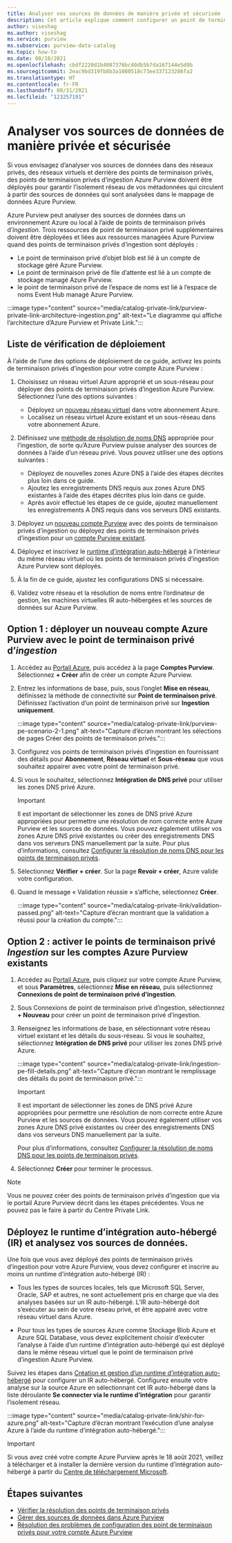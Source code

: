 ```yaml
---
title: Analyser vos sources de données de manière privée et sécurisée
description: Cet article explique comment configurer un point de terminaison privé pour analyser des sources de données à partir d’un réseau restreint
author: viseshag
ms.author: viseshag
ms.service: purview
ms.subservice: purview-data-catalog
ms.topic: how-to
ms.date: 08/18/2021
ms.openlocfilehash: cbdf2220d1b4087376bc40db5b7da167144e5d9b
ms.sourcegitcommit: 2eac9bd319fb8b3a1080518c73ee337123286fa2
ms.translationtype: HT
ms.contentlocale: fr-FR
ms.lasthandoff: 08/31/2021
ms.locfileid: "123257191"
---
```

# <a name="scan-your-data-sources-privately-and-securely"></a>Analyser vos sources de données de manière privée et sécurisée

Si vous envisagez d’analyser vos sources de données dans des réseaux privés, des réseaux virtuels et derrière des points de terminaison privés, des points de terminaison privés d’ingestion Azure Purview doivent être déployés pour garantir l’isolement réseau de vos métadonnées qui circulent à partir des sources de données qui sont analysées dans le mappage de données Azure Purview.

Azure Purview peut analyser des sources de données dans un environnement Azure ou local à l’aide de points de terminaison privés d’_ingestion_. Trois ressources de point de terminaison privé supplémentaires doivent être déployées et liées aux ressources managées Azure Purview quand des points de terminaison privés d’ingestion sont déployés :

- Le point de terminaison privé d’objet blob est lié à un compte de stockage géré Azure Purview.
- Le point de terminaison privé de file d’attente est lié à un compte de stockage managé Azure Purview.
- le point de terminaison privé de l’espace de noms est lié à l’espace de noms Event Hub managé Azure Purview.

:::image type="content" source="media/catalog-private-link/purview-private-link-architecture-ingestion.png" alt-text="Le diagramme qui affiche l’architecture d’Azure Purview et Private Link.":::

## <a name="deployment-checklist"></a>Liste de vérification de déploiement
À l’aide de l’une des options de déploiement de ce guide, activez les points de terminaison privés d’ingestion pour votre compte Azure Purview :

1. Choisissez un réseau virtuel Azure approprié et un sous-réseau pour déployer des points de terminaison privés d’ingestion Azure Purview. Sélectionnez l’une des options suivantes :
   - Déployez un [nouveau réseau virtuel](../virtual-network/quick-create-portal.md) dans votre abonnement Azure.
   - Localisez un réseau virtuel Azure existant et un sous-réseau dans votre abonnement Azure.
  
2. Définissez une [méthode de résolution de noms DNS](./catalog-private-link-name-resolution.md#deployment-options) appropriée pour l’ingestion, de sorte qu’Azure Purview puisse analyser des sources de données à l’aide d’un réseau privé. Vous pouvez utiliser une des options suivantes :
   - Déployez de nouvelles zones Azure DNS à l’aide des étapes décrites plus loin dans ce guide.
   - Ajoutez les enregistrements DNS requis aux zones Azure DNS existantes à l’aide des étapes décrites plus loin dans ce guide.
   - Après avoir effectué les étapes de ce guide, ajoutez manuellement les enregistrements A DNS requis dans vos serveurs DNS existants.
3. Déployez un [nouveau compte Purview](#option-1---deploy-a-new-azure-purview-account-with-ingestion-private-endpoint) avec des points de terminaison privés d’ingestion ou déployez des points de terminaison privés d’ingestion pour un [compte Purview existant](#option-2---enable-ingestion-private-endpoint-on-existing-azure-purview-accounts).
4. Déployez et inscrivez le [runtime d’intégration auto-hébergé](#deploy-self-hosted-integration-runtime-ir-and-scan-your-data-sources) à l’intérieur du même réseau virtuel où les points de terminaison privés d’ingestion Azure Purview sont déployés.
5. À la fin de ce guide, ajustez les configurations DNS si nécessaire.
6. Validez votre réseau et la résolution de noms entre l’ordinateur de gestion, les machines virtuelles IR auto-hébergées et les sources de données sur Azure Purview. 

## <a name="option-1---deploy-a-new-azure-purview-account-with-_ingestion_-private-endpoint"></a>Option 1 : déployer un nouveau compte Azure Purview avec le point de terminaison privé d’_ingestion_

1. Accédez au [Portail Azure](https://portal.azure.com), puis accédez à la page **Comptes Purview**. Sélectionnez **+ Créer** afin de créer un compte Azure Purview.

2. Entrez les informations de base, puis, sous l’onglet **Mise en réseau**, définissez la méthode de connectivité sur **Point de terminaison privé**. Définissez l’activation d’un point de terminaison privé sur **Ingestion uniquement**.

      :::image type="content" source="media/catalog-private-link/purview-pe-scenario-2-1.png" alt-text="Capture d’écran montrant les sélections de pages Créer des points de terminaison privés.":::

3. Configurez vos points de terminaison privés d’ingestion en fournissant des détails pour **Abonnement**, **Réseau virtuel** et **Sous-réseau** que vous souhaitez appairer avec votre point de terminaison privé.

4. Si vous le souhaitez, sélectionnez **Intégration de DNS privé** pour utiliser les zones DNS privé Azure.
   
   > [!IMPORTANT]
   > Il est important de sélectionner les zones de DNS privé Azure appropriées pour permettre une résolution de nom correcte entre Azure Purview et les sources de données. Vous pouvez également utiliser vos zones Azure DNS privé existantes ou créer des enregistrements DNS dans vos serveurs DNS manuellement par la suite. Pour plus d’informations, consultez [Configurer la résolution de noms DNS pour les points de terminaison privés](./catalog-private-link-name-resolution.md).

5.  Sélectionnez **Vérifier + créer**. Sur la page **Revoir + créer**, Azure valide votre configuration.

6.  Quand le message « Validation réussie » s’affiche, sélectionnez **Créer**.

    :::image type="content" source="media/catalog-private-link/validation-passed.png" alt-text="Capture d’écran montrant que la validation a réussi pour la création du compte.":::

## <a name="option-2---enable-_ingestion_-private-endpoint-on-existing-azure-purview-accounts"></a>Option 2 : activer le points de terminaison privé _Ingestion_ sur les comptes Azure Purview existants

1.  Accédez au [Portail Azure](https://portal.azure.com), puis cliquez sur votre compte Azure Purview, et sous **Paramètres**, sélectionnez **Mise en réseau**, puis sélectionnez **Connexions de point de terminaison privé d’ingestion**.

2. Sous Connexions de point de terminaison privé d’ingestion, sélectionnez **+ Nouveau** pour créer un point de terminaison privé d’ingestion.

3. Renseignez les informations de base, en sélectionnant votre réseau virtuel existant et les détails du sous-réseau. Si vous le souhaitez, sélectionnez **Intégration de DNS privé** pour utiliser les zones DNS privé Azure. 
   
   :::image type="content" source="media/catalog-private-link/ingestion-pe-fill-details.png" alt-text="Capture d’écran montrant le remplissage des détails du point de terminaison privé.":::
   
   > [!IMPORTANT]
   > Il est important de sélectionner les zones de DNS privé Azure appropriées pour permettre une résolution de nom correcte entre Azure Purview et les sources de données. Vous pouvez également utiliser vos zones Azure DNS privé existantes ou créer des enregistrements DNS dans vos serveurs DNS manuellement par la suite. 
   > 
   >Pour plus d’informations, consultez [Configurer la résolution de noms DNS pour les points de terminaison privés](./catalog-private-link-name-resolution.md).


4. Sélectionnez **Créer** pour terminer le processus.

> [!NOTE]
> Vous ne pouvez créer des points de terminaison privés d’ingestion que via le portail Azure Purview décrit dans les étapes précédentes. Vous ne pouvez pas le faire à partir du Centre Private Link.

## <a name="deploy-self-hosted-integration-runtime-ir-and-scan-your-data-sources"></a>Déployez le runtime d’intégration auto-hébergé (IR) et analysez vos sources de données.
Une fois que vous avez déployé des points de terminaison privés d’ingestion pour votre Azure Purview, vous devez configurer et inscrire au moins un runtime d’intégration auto-hébergé (IR) :

- Tous les types de sources locales, tels que Microsoft SQL Server, Oracle, SAP et autres, ne sont actuellement pris en charge que via des analyses basées sur un IR auto-hébergé. L’IR auto-hébergé doit s’exécuter au sein de votre réseau privé, et être appairé avec votre réseau virtuel dans Azure. 
   
- Pour tous les types de sources Azure comme Stockage Blob Azure et Azure SQL Database, vous devez explicitement choisir d’exécuter l’analyse à l’aide d’un runtime d’intégration auto-hébergé qui est déployé dans le même réseau virtuel que le point de terminaison privé d’ingestion Azure Purview. 

Suivez les étapes dans [Création et gestion d’un runtime d’intégration auto-hébergé](manage-integration-runtimes.md) pour configurer un IR auto-hébergé. Configurez ensuite votre analyse sur la source Azure en sélectionnant cet IR auto-hébergé dans la liste déroulante **Se connecter via le runtime d’intégration** pour garantir l’isolement réseau.
    
   :::image type="content" source="media/catalog-private-link/shir-for-azure.png" alt-text="Capture d’écran montrant l’exécution d’une analyse Azure à l’aide du runtime d’intégration auto-hébergé.":::

> [!IMPORTANT]
> Si vous avez créé votre compte Azure Purview après le 18 août 2021, veillez à télécharger et à installer la dernière version du runtime d’intégration auto-hébergé à partir du [Centre de téléchargement Microsoft](https://www.microsoft.com/download/details.aspx?id=39717).
> 
## <a name="next-steps"></a>Étapes suivantes

-  [Vérifier la résolution des points de terminaison privés](./catalog-private-link-name-resolution.md)
-  [Gérer des sources de données dans Azure Purview](./manage-data-sources.md)
-  [Résolution des problèmes de configuration des point de terminaison privés pour votre compte Azure Purview](./catalog-private-link-troubleshoot.md)
